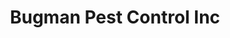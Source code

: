 ---
title: "Bugman Pest Control Inc"
url: /rancho-cordova/bugman-pest-control-inc/
shop: Schädlingsbekämpfung
---